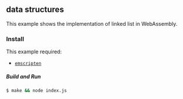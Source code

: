 ## data structures

This example shows the implementation of linked list in WebAssembly.

### Install

This example required:

* [`emscripten`](http://kripken.github.io/emscripten-site/docs/getting_started/downloads.html)

##### Build and Run

```sh
$ make && node index.js
```